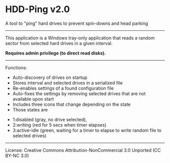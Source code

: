 # HDD-Ping v2.0

A tool to "ping" hard drives to prevent spin-downs and head parking

--------

This application is a Windows tray-only application that reads a random sector from selected hard drives in a given interval.

**Requires admin privilege (to direct read disks).**

--------

Functions:

- Auto-discovery of drives on startup
- Stores interval and selected drives in a serialized file
- Re-enables settings of a found configuration file
- Auto-fixes the settings by removing selected drives that are not available upon start
- Includes three icons that change depending on the state
- Those states are
 * 1:disabled (gray, no drive selected),
 * 2:writing (red for 5 secs when timer elapses)
 * 3:active-idle (green, waiting for a timer to elapse to write random file to selected drives)

--------

License: Creative Commons Attribution-NonCommercial 3.0 Unported (CC BY-NC 3.0)
